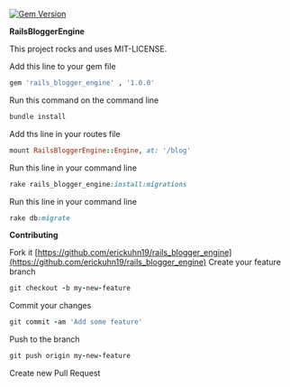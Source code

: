 [![Gem Version](https://badge.fury.io/rb/rails_blogger_engine.svg)](http://badge.fury.io/rb/rails_blogger_engine)

**RailsBloggerEngine**

This project rocks and uses MIT-LICENSE.

Add this line to your gem file
```ruby
gem 'rails_blogger_engine' , '1.0.0' 
```
Run this command on the command line
```ruby
bundle install
```
Add ths line in your routes file
```ruby
mount RailsBloggerEngine::Engine, at: '/blog'  
```
Run this line in your command line
```ruby
rake rails_blogger_engine:install:migrations
```
Run this line in your command line
```ruby
rake db:migrate
```

**Contributing**

Fork it [https://github.com/erickuhn19/rails_blogger_engine](https://github.com/erickuhn19/rails_blogger_engine)
Create your feature branch 
```ruby
git checkout -b my-new-feature
```
Commit your changes 
```ruby
git commit -am 'Add some feature'
```
Push to the branch 
```ruby
git push origin my-new-feature
```
Create new Pull Request



